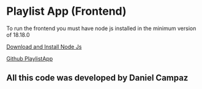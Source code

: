 # Playlist App (Frontend)

To run the frontend you must have node js installed in the minimum version of 18.18.0

[Download and Install Node Js](https://nodejs.org/es)

[Github PlaylistApp](https://github.com/DanielCampaz/playlist-app)

## All this code was developed by Daniel Campaz
